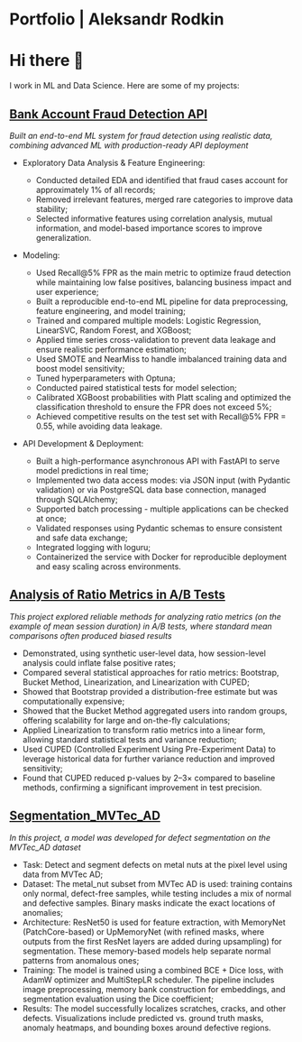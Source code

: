 # Portfolio | Aleksandr Rodkin
# Hi there 👋
I work in ML and Data Science. Here are some of my projects:

## [Bank Account Fraud Detection API](https://github.com/AleksandrRodkin/FraudDetection)

 *Built an end-to-end ML system for fraud detection using realistic data, combining advanced ML with production-ready API deployment*

 - Exploratory Data Analysis & Feature Engineering:
   - Conducted detailed EDA and identified that fraud cases account for approximately 1% of all records;
   - Removed irrelevant features, merged rare categories to improve data stability;
   - Selected informative features using correlation analysis, mutual information, and model-based importance scores to improve generalization.

 - Modeling:
   - Used Recall@5% FPR as the main metric to optimize fraud detection while maintaining low false positives, balancing business impact and user experience;
   - Built a reproducible end-to-end ML pipeline for data preprocessing, feature engineering, and model training;
   - Trained and compared multiple models: Logistic Regression, LinearSVC, Random Forest, and XGBoost;
   - Applied time series cross-validation to prevent data leakage and ensure realistic performance estimation;
   - Used SMOTE and NearMiss to handle imbalanced training data and boost model sensitivity;
   - Tuned hyperparameters with Optuna;
   - Conducted paired statistical tests for model selection;
   - Calibrated XGBoost probabilities with Platt scaling and optimized the classification threshold to ensure the FPR does not exceed 5%;
   - Achieved competitive results on the test set with Recall@5% FPR = 0.55, while avoiding data leakage.

 - API Development & Deployment:
   - Built a high-performance asynchronous API with FastAPI to serve model predictions in real time;
   - Implemented two data access modes: via JSON input (with Pydantic validation) or via PostgreSQL data base connection, managed through SQLAlchemy;
   - Supported batch processing - multiple applications can be checked at once;
   - Validated responses using Pydantic schemas to ensure consistent and safe data exchange;
   - Integrated logging with loguru;
   - Containerized the service with Docker for reproducible deployment and easy scaling across environments.

## [Analysis of Ratio Metrics in A/B Tests](https://github.com/AleksandrRodkin/Statistics_and_AB_tests)

 *This project explored reliable methods for analyzing ratio metrics (on the example of mean session duration) in A/B tests, where standard mean comparisons often produced biased results*
 
 - Demonstrated, using synthetic user-level data, how session-level analysis could inflate false positive rates;
 - Compared several statistical approaches for ratio metrics: Bootstrap, Bucket Method, Linearization, and Linearization with CUPED;
 - Showed that Bootstrap provided a distribution-free estimate but was computationally expensive;
 - Showed that the Bucket Method aggregated users into random groups, offering scalability for large and on-the-fly calculations;
 - Applied Linearization to transform ratio metrics into a linear form, allowing standard statistical tests and variance reduction;
 - Used CUPED (Controlled Experiment Using Pre-Experiment Data) to leverage historical data for further variance reduction and improved sensitivity;
 - Found that CUPED reduced p-values by 2–3× compared to baseline methods, confirming a significant improvement in test precision.

## [Segmentation_MVTec_AD](https://github.com/AleksandrRodkin/Segmentation_MVTec_AD)
 *In this project, a model was developed for defect segmentation on the MVTec_AD dataset*
 - Task: Detect and segment defects on metal nuts at the pixel level using data from MVTec AD;
 - Dataset: The metal_nut subset from MVTec AD is used: training contains only normal, defect-free samples,
   while testing includes a mix of normal and defective samples. Binary masks indicate the exact locations of anomalies;
 - Architecture: ResNet50 is used for feature extraction, with MemoryNet (PatchCore-based) or UpMemoryNet (with refined masks,
   where outputs from the first ResNet layers are added during upsampling) for segmentation.
   These memory-based models help separate normal patterns from anomalous ones;
 - Training: The model is trained using a combined BCE + Dice loss, with AdamW optimizer and MultiStepLR scheduler.
   The pipeline includes image preprocessing, memory bank construction for embeddings, and segmentation evaluation using the Dice coefficient;
 - Results: The model successfully localizes scratches, cracks, and other defects.
   Visualizations include predicted vs. ground truth masks, anomaly heatmaps, and bounding boxes around defective regions.
